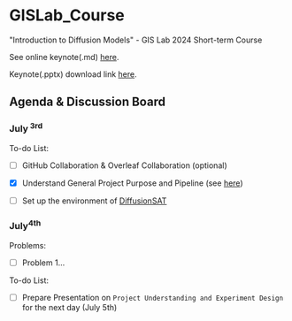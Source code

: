 # GISLab_Course

"Introduction to Diffusion Models" - GIS Lab 2024 Short-term Course

See online keynote(.md) [here](./docs/keynote.md).

Keynote(.pptx) download link [here](https://pan.baidu.com/s/1NAZi_NWV3lNLi1rNXhJxhA?pwd=0702).

## Agenda & Discussion Board

### July<sup> 3rd</sup>

To-do List:

- [ ] GitHub Collaboration & Overleaf Collaboration (optional)

- [x] Understand General Project Purpose and Pipeline (see [here](./docs/pipeline.md))
- [ ] Set up the environment of  [DiffusionSAT](https://github.com/samar-khanna/DiffusionSat)

### July<sup>4th</sup>

Problems:

- [ ] Problem 1...

To-do List:

- [ ] Prepare Presentation on `Project Understanding and Experiment Design` for the next day (July 5th) 
####